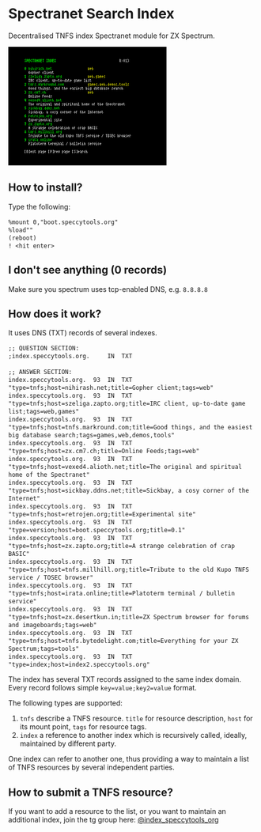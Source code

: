 # Spectranet Search Index

Decentralised TNFS index Spectranet module for ZX Spectrum.

![](images/screen.png)

## How to install?

Type the following:
```
%mount 0,"boot.speccytools.org"
%load""
(reboot)
! <hit enter>
```

## I don't see anything (0 records)

Make sure you spectrum uses tcp-enabled DNS, e.g. `8.8.8.8`

## How does it work?

It uses DNS (TXT) records of several indexes.

```text
;; QUESTION SECTION:
;index.speccytools.org.		IN	TXT

;; ANSWER SECTION:
index.speccytools.org.	93	IN	TXT	"type=tnfs;host=nihirash.net;title=Gopher client;tags=web"
index.speccytools.org.	93	IN	TXT	"type=tnfs;host=szeliga.zapto.org;title=IRC client, up-to-date game list;tags=web,games"
index.speccytools.org.	93	IN	TXT	"type=tnfs;host=tnfs.markround.com;title=Good things, and the easiest big database search;tags=games,web,demos,tools"
index.speccytools.org.	93	IN	TXT	"type=tnfs;host=zx.cm7.ch;title=Online Feeds;tags=web"
index.speccytools.org.	93	IN	TXT	"type=tnfs;host=vexed4.alioth.net;title=The original and spiritual home of the Spectranet"
index.speccytools.org.	93	IN	TXT	"type=tnfs;host=sickbay.ddns.net;title=Sickbay, a cosy corner of the Internet"
index.speccytools.org.	93	IN	TXT	"type=tnfs;host=retrojen.org;title=Experimental site"
index.speccytools.org.	93	IN	TXT	"type=version;host=boot.speccytools.org;title=0.1"
index.speccytools.org.	93	IN	TXT	"type=tnfs;host=zx.zapto.org;title=A strange celebration of crap BASIC"
index.speccytools.org.	93	IN	TXT	"type=tnfs;host=tnfs.millhill.org;title=Tribute to the old Kupo TNFS service / TOSEC browser"
index.speccytools.org.	93	IN	TXT	"type=tnfs;host=irata.online;title=Platoterm terminal / bulletin service"
index.speccytools.org.	93	IN	TXT	"type=tnfs;host=zx.desertkun.in;title=ZX Spectrum browser for forums and imageboards;tags=web"
index.speccytools.org.	93	IN	TXT	"type=tnfs;host=tnfs.bytedelight.com;title=Everything for your ZX Spectrum;tags=tools"
index.speccytools.org.	93	IN	TXT	"type=index;host=index2.speccytools.org"
```

The index has several TXT records assigned to the same index domain.
Every record follows simple `key=value;key2=value` format.

The following types are supported:
1. `tnfs` describe a TNFS resource. `title` for resource description, `host` for its mount point, `tags` for resource tags.
2. `index` a reference to another index which is recursively called, ideally, maintained by different party.

One index can refer to another one, thus providing a way to maintain a list of TNFS resources
by several independent parties.

## How to submit a TNFS resource?
If you want to add a resource to the list, or you want to maintain an additional index, join the tg group here: [@index_speccytools_org](https://t.me/index_speccytools_org)
